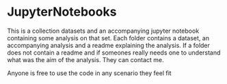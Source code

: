 # JupyterNotebooks
This is a collection datasets and an accompanying jupyter notebook containing some analysis on that set. 
Each folder contains a dataset, an accompanying analysis and a readme explaining the analysis. If a folder does not contain a readme and if someones really needs one to understand what was the aim of the analysis. They can contact me. 

Anyone is free to use the code in any scenario they feel fit
